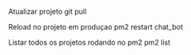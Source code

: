 
Atualizar projeto
git pull

Reload no projeto em produçao
pm2 restart chat_bot 

Listar todos os projetos rodando no pm2
pm2 list